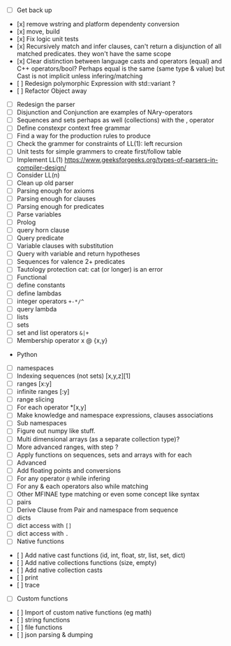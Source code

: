 - [ ] Get back up 
-    [x] remove wstring and platform dependenty conversion 
-    [x] move, build
-    [x] Fix logic unit tests
-    [x] Recursively match and infer clauses, can't return a disjunction of all matched predicates. they won't have the same scope
-    [x] Clear distinction between language casts and operators (equal) and C++ operators/bool? Perhaps equal is the same (same type & value) but Cast is not implicit unless infering/matching
-    [ ] Redesign polymorphic Expression with std::variant ?
-    [ ] Refactor Object away 
- [ ] Redesign the parser 
-   [ ] Disjunction and Conjunction are examples of NAry-operators 
-   [ ] Sequences and sets perhaps as well (collections) with the , operator 
-   [ ] Define constexpr context free grammar 
-   [ ] Find a way for the production rules to produce
-   [ ] Check the grammer for constraints of LL(1): left recursion 
-   [ ] Unit tests for simple grammers to create first/follow table
-   [ ] Implement LL(1) https://www.geeksforgeeks.org/types-of-parsers-in-compiler-design/
-   [ ] Consider LL(n)
-   [ ] Clean up old parser 
-   [ ] Parsing enough for axioms
-   [ ] Parsing enough for clauses
-   [ ] Parsing enough for predicates
-   [ ] Parse variables 
- [ ] Prolog 
-   [ ] query horn clause 
-   [ ] Query predicate  
-   [ ] Variable clauses with substitution 
-   [ ] Query with variable and return hypotheses
-   [ ] Sequences for valence 2+ predicates 
-   [ ] Tautology protection cat: cat (or longer) is an error 
- [ ] Functional 
-   [ ] define constants 
-   [ ] define lambdas 
-   [ ] integer operators `+-*/^` 
-   [ ] query lambda
-   [ ] lists 
-   [ ] sets 
-   [ ] set and list operators `&|+`
-   [ ] Membership operator x @ {x,y}
- Python
-   [ ] namespaces
-   [ ] Indexing sequences (not sets)  [x,y,z][1]
-   [ ] ranges [x:y] 
-   [ ] infinite ranges [:y]
-   [ ] range slicing
-   [ ] For each operator *[x,y]
-   [ ] Make knowledge and namespace expressions, clauses associations 
-   [ ] Sub namespaces
-   [ ] Figure out numpy like stuff. 
-   [ ] Multi dimensional arrays (as a separate collection type)?
-   [ ] More advanced ranges, with step ?  
-   [ ] Apply functions on sequences, sets and arrays with for each 
- [ ] Advanced
-   [ ] Add floating points and conversions
-   [ ] For any operator `@` while infering 
-   [ ] For any & each operators also while matching 
-   [ ] Other MFINAE type matching or even some concept like syntax 
-   [ ] pairs 
-   [ ] Derive Clause from Pair and namespace from sequence
-   [ ] dicts 
-   [ ] dict access with `[]`
-   [ ] dict access with `.`
- [ ] Native functions
-    [ ] Add native cast functions (id, int, float, str, list, set, dict)
-    [ ] Add native collections functions (size, empty)
-    [ ] Add native collection casts
-    [ ] print
-    [ ] trace 
- [ ] Custom functions
-    [ ] Import of custom native functions (eg math)
-    [ ] string functions 
-    [ ] file functions 
-    [ ] json parsing & dumping 


